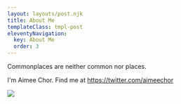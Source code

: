 ```yaml
---
layout: layouts/post.njk
title: About Me
templateClass: tmpl-post
eleventyNavigation:
  key: About Me
  order: 3
---
```


Commonplaces are neither common nor places.

I'm Aimee Chor.
Find me at
https://twitter.com/aimeechor

![](lofoton.jpeg)
